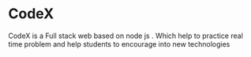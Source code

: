 # CodeX
CodeX is a Full stack web based on node js . Which help to practice real time problem and help students to encourage into new technologies
